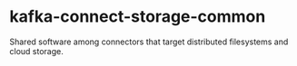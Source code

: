 # kafka-connect-storage-common
Shared software among connectors that target distributed filesystems and cloud storage.
